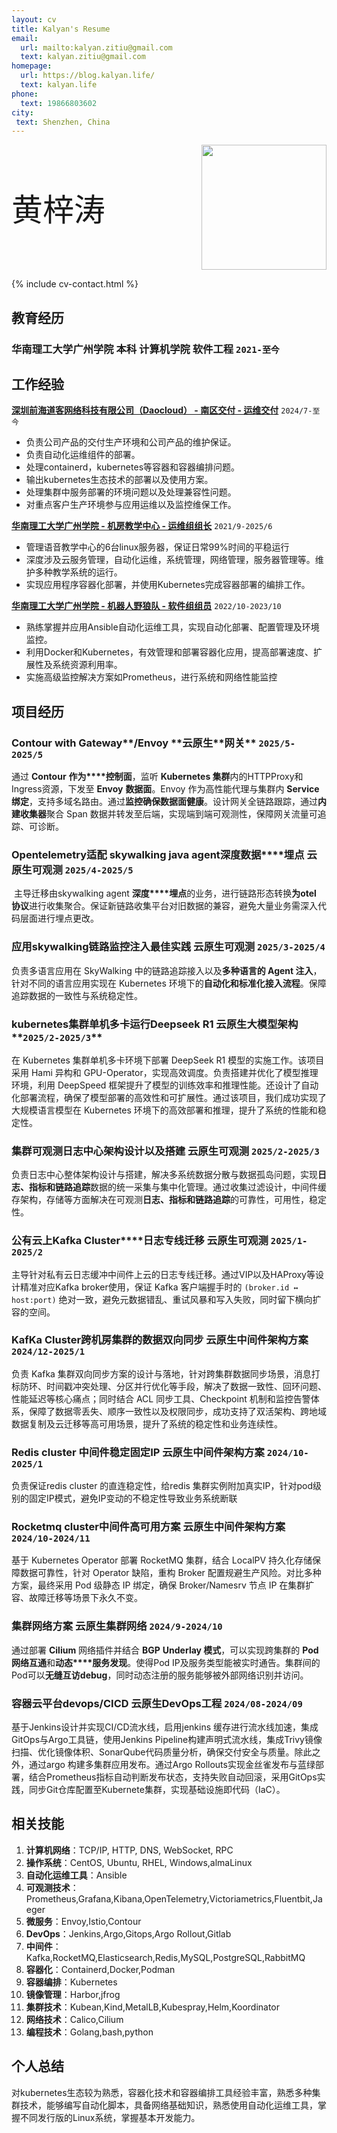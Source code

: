 ```yaml
---
layout: cv
title: Kalyan's Resume
email:
  url: mailto:kalyan.zitiu@gmail.com
  text: kalyan.zitiu@gmail.com
homepage:
  url: https://blog.kalyan.life/
  text: kalyan.life
phone:
  text: 19866803602
city:
 text: Shenzhen, China 
---
```


<div style="display: flex; justify-content: space-between; align-items: center;">
  <span style="font-size: 50px;"> 黄梓涛</span>
  <img src="https://gcore.jsdelivr.net/gh/Kalyan-zitiu/TyporaIMG/img/tou.jpg" style="width: 200px; height: auto;"/>
</div>


<!--
include contact information from the front matter
Supported arguments:
    - homepage: url, text
    - phone
    - email
-->

{% include cv-contact.html %}
## 教育经历

### 华南理工大学广州学院 本科 计算机学院 软件工程 `2021-至今`

## 工作经验
[**深圳前海道客网络科技有限公司（Daocloud） - 南区交付 - 运维交付**](https://www.daocloud.io/) `2024/7-至今`
+ 负责公司产品的交付生产环境和公司产品的维护保证。
+ 负责自动化运维组件的部署。
+ 处理containerd，kubernetes等容器和容器编排问题。
+ 输出kubernetes生态技术的部署以及使用方案。
+ 处理集群中服务部署的环境问题以及处理兼容性问题。
+ 对重点客户生产环境参与应用运维以及监控维保工作。

[**华南理工大学广州学院 - 机房教学中心 - 运维组组长**](https://wy.gcu.edu.cn/2023/0523/c768a150266/page.htm) `2021/9-2025/6`

+ 管理语音教学中心的6台linux服务器，保证日常99%时间的平稳运行
+ 深度涉及云服务管理，自动化运维，系统管理，网络管理，服务器管理等。维护多种教学系统的运行。
+ 实现应用程序容器化部署，并使用Kubernetes完成容器部署的编排工作。

[**华南理工大学广州学院 - 机器人野狼队 - 软件组组员**](https://gcubot.cn) `2022/10-2023/10`

+ 熟练掌握并应用Ansible自动化运维工具，实现自动化部署、配置管理及环境监控。
+ 利用Docker和Kubernetes，有效管理和部署容器化应用，提高部署速度、扩展性及系统资源利用率。
+ 实施高级监控解决方案如Prometheus，进行系统和网络性能监控

## 项目经历

### **Contour** **with** **Gateway****/****Envoy** **云原生****网关** **`2025/5-2025/5`**

  通过 **Contour** **作为****控制面**，监听 **Kubernetes 集群**内的HTTPProxy和Ingress资源，下发至 **Envoy** **数据面**。Envoy 作为高性能代理与集群内 **Service 绑定**，支持多域名路由。通过**监控确保数据面健康**。设计网关全链路跟踪，通过**内建收集器**聚合 Span 数据并转发至后端，实现端到端可观测性，保障网关流量可追踪、可诊断。

### **Opentelemetry适配 skywalking java agent深度数据****埋点** **云原生可观测** **`2025/4-2025/5`**

​    主导迁移由skywalking agent **深度****埋点**的业务，进行链路形态转换**为otel 协议**进行收集聚合。保证新链路收集平台对旧数据的兼容，避免大量业务需深入代码层面进行埋点更改。

### **应用skywalking链路监控注入最佳实践 云原生可观测** **`2025/3-2025/4`**

  负责多语言应用在 SkyWalking 中的链路追踪接入以及**多种语言的 Agent 注入**，针对不同的语言应用实现在 Kubernetes 环境下的**自动化和标准化接入流程**。保障追踪数据的一致性与系统稳定性。

### **kubernetes集群单机多卡运行Deepseek R1  云原生****大模型****架构****`2025/2-2025/3`**

  在 Kubernetes 集群单机多卡环境下部署 DeepSeek R1 模型的实施工作。该项目采用 Hami 异构和 GPU-Operator，实现高效调度。负责搭建并优化了模型推理环境，利用 DeepSpeed 框架提升了模型的训练效率和推理性能。还设计了自动化部署流程，确保了模型部署的高效性和可扩展性。通过该项目，我们成功实现了大规模语言模型在 Kubernetes 环境下的高效部署和推理，提升了系统的性能和稳定性。

### **集群可观测日志中心架构设计以及搭建  云原生可观测** **`2025/2-2025/3`**

  负责日志中心整体架构设计与搭建，解决多系统数据分散与数据孤岛问题，实现**日志、指标和链路追踪**数据的统一采集与集中化管理。通过收集过滤设计，中间件缓存架构，存储等方面解决在可观测**日志、指标和链路追踪**的可靠性，可用性，稳定性。

### **公有云****上****Kafka** **Cluster****日志专线迁移 云原生可观测** **`2025/1-2025/2`**

  主导针对私有云日志缓冲中间件上云的日志专线迁移。通过VIP以及HAProxy等设计精准对应Kafka broker使用，保证 Kafka 客户端握手时的 `(broker.id ↔ host:port)` 绝对一致，避免元数据错乱、重试风暴和写入失败，同时留下横向扩容的空间。

### **KafKa** **Cluster****跨机房****集群的数据双向同步 云原生****中间件****架构方案** **`2024/12-2025/1`**

 负责 Kafka 集群双向同步方案的设计与落地，针对跨集群数据同步场景，消息打标防环、时间戳冲突处理、分区并行优化等手段，解决了数据一致性、回环问题、性能延迟等核心痛点；同时结合 ACL 同步工具、Checkpoint 机制和监控告警体系，保障了数据零丢失、顺序一致性以及权限同步，成功支持了双活架构、跨地域数据复制及云迁移等高可用场景，提升了系统的稳定性和业务连续性。

### **Redis** **cluster** **中间件****稳定固定****IP**  **云原生中间件架构方案** **`2024/10-2025/1`**

  负责保证redis cluster 的直连稳定性，给redis 集群实例附加真实IP，针对pod级别的固定IP模式，避免IP变动的不稳定性导致业务系统断联

### **Rocketmq** **cluster****中间件****高可用方案 云原生中间件架构方案** **`2024/10-2024/11`**

  基于 Kubernetes Operator 部署 RocketMQ 集群，结合 LocalPV 持久化存储保障数据可靠性，针对 Operator 缺陷，重构 Broker 配置规避生产风险。对比多种方案，最终采用 Pod 级静态 IP 绑定，确保 Broker/Namesrv 节点 IP 在集群扩容、故障迁移等场景下永久不变。

### **集群网络方案 云原生集群网络** **`2024/9-2024/10`**

  通过部署 **Cilium** 网络插件并结合 **BGP** **Underlay 模式**，可以实现跨集群的 **Pod 网络互通**和**动态****服务发现**。使得Pod IP及服务类型能被实时通告。集群间的Pod可以**无缝互访debug**，同时动态注册的服务能够被外部网络识别并访问。

### **容器云平台devops/CICD 云原生DevOps工程** **`2024/08-2024/09`**

  基于Jenkins设计并实现CI/CD流水线，启用jenkins 缓存进行流水线加速，集成GitOps与Argo工具链，使用Jenkins Pipeline构建声明式流水线，集成Trivy镜像扫描、优化镜像体积、SonarQube代码质量分析，确保交付安全与质量。除此之外，通过argo 构建多集群应用发布。通过Argo Rollouts实现金丝雀发布与蓝绿部署，结合Prometheus指标自动判断发布状态，支持失败自动回滚，采用GitOps实践，同步Git仓库配置至Kubernete集群，实现基础设施即代码（IaC）。
  
## 相关技能
1. **计算机网络**：TCP/IP, HTTP, DNS, WebSocket, RPC
2. **操作系统**：CentOS, Ubuntu, RHEL, Windows,almaLinux
3. **自动化运维工具**：Ansible
4. **可观测技术**：Prometheus,Grafana,Kibana,OpenTelemetry,Victoriametrics,Fluentbit,Jaeger
5. **微服务**：Envoy,Istio,Contour
6. **DevOps**：Jenkins,Argo,Gitops,Argo Rollout,Gitlab
7. **中间件**：Kafka,RocketMQ,Elasticsearch,Redis,MySQL,PostgreSQL,RabbitMQ
8. **容器化**：Containerd,Docker,Podman
9. **容器编排**：Kubernetes
10. **镜像管理**：Harbor,jfrog
11. **集群技术**：Kubean,Kind,MetalLB,Kubespray,Helm,Koordinator
12. **网络技术**：Calico,Cilium
13. **编程技术**：Golang,bash,python

## 个人总结
  对kubernetes生态较为熟悉，容器化技术和容器编排工具经验丰富，熟悉多种集群技术，能够编写自动化脚本，具备网络基础知识，熟悉使用自动化运维工具，掌握不同发行版的Linux系统，掌握基本开发能力。

